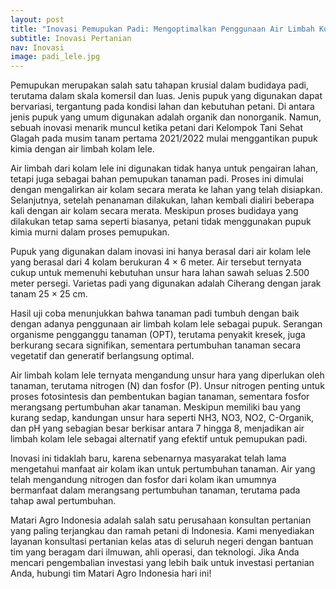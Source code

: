 ```yaml
---
layout: post
title: "Inovasi Pemupukan Padi: Mengoptimalkan Penggunaan Air Limbah Kolam Lele"
subtitle: Inovasi Pertanian
nav: Inovasi
image: padi_lele.jpg
---
```


Pemupukan merupakan salah satu tahapan krusial dalam budidaya padi, terutama dalam skala komersil dan luas. Jenis pupuk yang digunakan dapat bervariasi, tergantung pada kondisi lahan dan kebutuhan petani. Di antara jenis pupuk yang umum digunakan adalah organik dan nonorganik. Namun, sebuah inovasi menarik muncul ketika petani dari Kelompok Tani Sehat Glagah pada musim tanam pertama 2021/2022 mulai menggantikan pupuk kimia dengan air limbah kolam lele.

Air limbah dari kolam lele ini digunakan tidak hanya untuk pengairan lahan, tetapi juga sebagai bahan pemupukan tanaman padi. Proses ini dimulai dengan mengalirkan air kolam secara merata ke lahan yang telah disiapkan. Selanjutnya, setelah penanaman dilakukan, lahan kembali dialiri beberapa kali dengan air kolam secara merata. Meskipun proses budidaya yang dilakukan tetap sama seperti biasanya, petani tidak menggunakan pupuk kimia murni dalam proses pemupukan.

Pupuk yang digunakan dalam inovasi ini hanya berasal dari air kolam lele yang berasal dari 4 kolam berukuran 4 × 6 meter. Air tersebut ternyata cukup untuk memenuhi kebutuhan unsur hara lahan sawah seluas 2.500 meter persegi. Varietas padi yang digunakan adalah Ciherang dengan jarak tanam 25 × 25 cm.

Hasil uji coba menunjukkan bahwa tanaman padi tumbuh dengan baik dengan adanya penggunaan air limbah kolam lele sebagai pupuk. Serangan organisme pengganggu tanaman (OPT), terutama penyakit kresek, juga berkurang secara signifikan, sementara pertumbuhan tanaman secara vegetatif dan generatif berlangsung optimal.

Air limbah kolam lele ternyata mengandung unsur hara yang diperlukan oleh tanaman, terutama nitrogen (N) dan fosfor (P). Unsur nitrogen penting untuk proses fotosintesis dan pembentukan bagian tanaman, sementara fosfor merangsang pertumbuhan akar tanaman. Meskipun memiliki bau yang kurang sedap, kandungan unsur hara seperti NH3, NO3, NO2, C-Organik, dan pH yang sebagian besar berkisar antara 7 hingga 8, menjadikan air limbah kolam lele sebagai alternatif yang efektif untuk pemupukan padi.

Inovasi ini tidaklah baru, karena sebenarnya masyarakat telah lama mengetahui manfaat air kolam ikan untuk pertumbuhan tanaman. Air yang telah mengandung nitrogen dan fosfor dari kolam ikan umumnya bermanfaat dalam merangsang pertumbuhan tanaman, terutama pada tahap awal pertumbuhan.

Matari Agro Indonesia adalah salah satu perusahaan konsultan pertanian yang paling terjangkau dan ramah petani di Indonesia. Kami menyediakan layanan konsultasi pertanian kelas atas di seluruh negeri dengan bantuan tim yang beragam dari ilmuwan, ahli operasi, dan teknologi. Jika Anda mencari pengembalian investasi yang lebih baik untuk investasi pertanian Anda, hubungi tim Matari Agro Indonesia hari ini!
